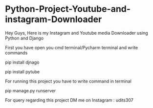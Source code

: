 # Python-Project-Youtube-and-instagram-Downloader
Hey Guys, 
Here is my Instagram and Youtube media Downloader using Python and Django


First you have open you cmd terminal/Pycharm terminal and write commands 


pip install djnago

pip install pytube


For running this project you have to write command in terminal

pip manage.py runserver

For query regarding this project DM me on Instagram : udits307
